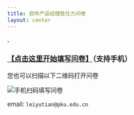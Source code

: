 ```yaml
---
title: 软件产品经理胜任力问卷
layout: center
---
```


__.__

### __[【点击这里开始填写问卷】](http://www.diaochapai.com/survey/0140502c-37cb-4efc-a2df-b1df36323b17)__（支持手机）

您也可以扫描以下二维码打开问卷

![手机扫码填写问卷](http://www.diaochapai.com/survey/0140502c-37cb-4efc-a2df-b1df36323b17/qrcode?size=3)

email: `leiyutian@pku.edu.cn`
